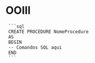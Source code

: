 # OOIII

     ```sql
     CREATE PROCEDURE NomeProcedure
     AS
     BEGIN
     -- Comandos SQL aqui
     END
     ```
